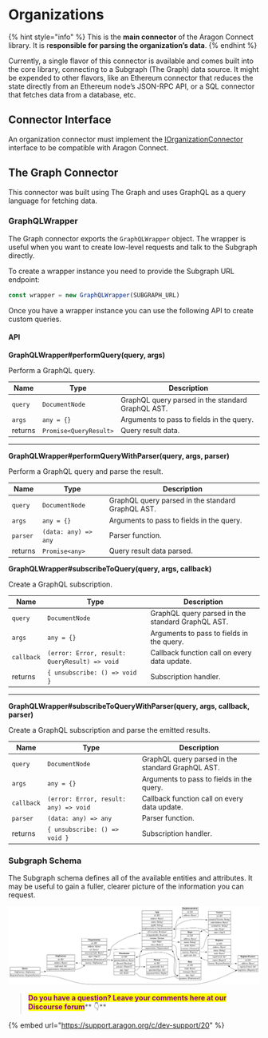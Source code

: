 # Organizations

{% hint style="info" %}
This is the **main connector** of the Aragon Connect library. It is r**esponsible for parsing the organization’s data**.
{% endhint %}

Currently, a single flavor of this connector is available and comes built into the core library, connecting to a Subgraph (The Graph) data source. It might be expended to other flavors, like an Ethereum connector that reduces the state directly from an Ethereum node’s JSON-RPC API, or a SQL connector that fetches data from a database, etc.

## Connector Interface

An organization connector must implement the [IOrganizationConnector](https://github.com/aragon/connect/blob/master/packages/connect-core/src/connections/IOrganizationConnector.ts) interface to be compatible with Aragon Connect.

## The Graph Connector

This connector was built using The Graph and uses GraphQL as a query language for fetching data.

### GraphQLWrapper

The Graph connector exports the `GraphQLWrapper` object. The wrapper is useful when you want to create low-level requests and talk to the Subgraph directly.

To create a wrapper instance you need to provide the Subgraph URL endpoint:

```javascript
const wrapper = new GraphQLWrapper(SUBGRAPH_URL)
```

Once you have a wrapper instance you can use the following API to create custom queries.

#### API

**GraphQLWrapper#performQuery(query, args)**

Perform a GraphQL query.

| Name    | Type                   | Description                                       |
| ------- | ---------------------- | ------------------------------------------------- |
| `query` | `DocumentNode`         | GraphQL query parsed in the standard GraphQL AST. |
| `args`  | `any = {}`             | Arguments to pass to fields in the query.         |
| returns | `Promise<QueryResult>` | Query result data.                                |

****

**GraphQLWrapper#performQueryWithParser(query, args, parser)**

Perform a GraphQL query and parse the result.

| Name     | Type                 | Description                                       |
| -------- | -------------------- | ------------------------------------------------- |
| `query`  | `DocumentNode`       | GraphQL query parsed in the standard GraphQL AST. |
| `args`   | `any = {}`           | Arguments to pass to fields in the query.         |
| `parser` | `(data: any) => any` | Parser function.                                  |
| returns  | `Promise<any>`       | Query result data parsed.                         |

**GraphQLWrapper#subscribeToQuery(query, args, callback)**

Create a GraphQL subscription.

| Name       | Type                                          | Description                                       |
| ---------- | --------------------------------------------- | ------------------------------------------------- |
| `query`    | `DocumentNode`                                | GraphQL query parsed in the standard GraphQL AST. |
| `args`     | `any = {}`                                    | Arguments to pass to fields in the query.         |
| `callback` | `(error: Error, result: QueryResult) => void` | Callback function call on every data update.      |
| returns    | `{ unsubscribe: () => void }`                 | Subscription handler.                             |

****

**GraphQLWrapper#subscribeToQueryWithParser(query, args, callback, parser)**

Create a GraphQL subscription and parse the emitted results.

| Name       | Type                                  | Description                                       |
| ---------- | ------------------------------------- | ------------------------------------------------- |
| `query`    | `DocumentNode`                        | GraphQL query parsed in the standard GraphQL AST. |
| `args`     | `any = {}`                            | Arguments to pass to fields in the query.         |
| `callback` | `(error: Error, result: any) => void` | Callback function call on every data update.      |
| `parser`   | `(data: any) => any`                  | Parser function.                                  |
| returns    | `{ unsubscribe: () => void }`         | Subscription handler.                             |

### Subgraph Schema

The Subgraph schema defines all of the available entities and attributes. It may be useful to gain a fuller, clearer picture of the information you can request.

![](<../../../../.gitbook/assets/image (23).png>)





> <mark style="color:purple;">**Do you have a question? Leave your comments here at our Discourse forum**</mark>** 👇**

{% embed url="https://support.aragon.org/c/dev-support/20" %}
